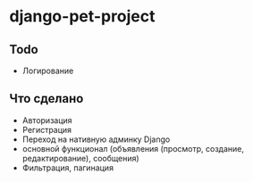 # django-pet-project
## Todo
- Логирование
## Что сделано
- Авторизация
- Регистрация
- Переход на нативную админку Django
- основной функционал (объявления (просмотр, создание, редактирование), сообщения)
- Фильтрация, пагинация
